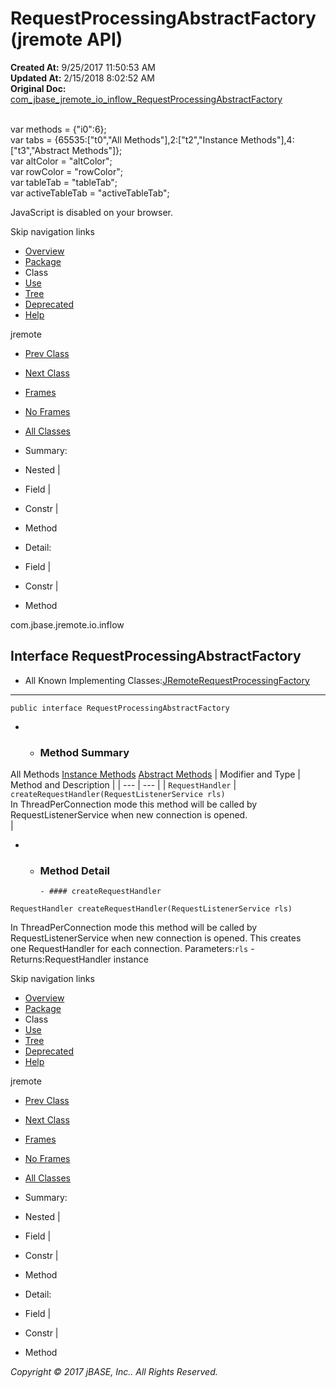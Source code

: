 # RequestProcessingAbstractFactory (jremote   API)

**Created At:** 9/25/2017 11:50:53 AM  
**Updated At:** 2/15/2018 8:02:52 AM  
**Original Doc:** [com_jbase_jremote_io_inflow_RequestProcessingAbstractFactory](https://docs.jbase.com/39256-inflow/com_jbase_jremote_io_inflow_RequestProcessingAbstractFactory)  

<!--<br>    try {<br>        if (location.href.indexOf('is-external=true') == -1) {<br>            parent.document.title="RequestProcessingAbstractFactory (jremote   API)";<br>        }<br>    }<br>    catch(err) {<br>    }<br>//--><br>var methods = {"i0":6};<br>var tabs = {65535:["t0","All Methods"],2:["t2","Instance Methods"],4:["t3","Abstract Methods"]};<br>var altColor = "altColor";<br>var rowColor = "rowColor";<br>var tableTab = "tableTab";<br>var activeTableTab = "activeTableTab";
JavaScript is disabled on your browser.

Skip navigation links

- [Overview](../../../../../overview-summary.html)
- [Package](./../com.jbase.jremote.io.inflow-%28jremote---api%29)
- Class
- [Use](./../class-use/uses-of-interface-com.jbase.jremote.io.inflow.requestprocessingabstractfactory-%28jremote---api%29)
- [Tree](./../com.jbase.jremote.io.inflow-class-hierarchy-%28jremote---api%29)
- [Deprecated](../../../../../deprecated-list.html)
- [Help](../../../../../help-doc.html)


jremote <br>

- [Prev Class](./../requestlistenerthread-%28jremote---api%29 "class in com.jbase.jremote.io.inflow")
- [Next Class](./../statisticscounter-%28jremote---api%29 "interface in com.jbase.jremote.io.inflow")


- [Frames](./.)
- [No Frames](./.)


- [All Classes](../../../../../allclasses-noframe.html)


<!--<br>  allClassesLink = document.getElementById("allclasses\_navbar\_top");<br>  if(window==top) {<br>    allClassesLink.style.display = "block";<br>  }<br>  else {<br>    allClassesLink.style.display = "none";<br>  }<br>  //-->

- Summary:
- Nested |
- Field |
- Constr |
- Method


- Detail:
- Field |
- Constr |
- Method

com.jbase.jremote.io.inflow

## Interface RequestProcessingAbstractFactory

- All Known Implementing Classes:[JRemoteRequestProcessingFactory](./../../../jca/jremoterequestprocessingfactory-%28jremote---api%29 "class in com.jbase.jremote.jca")
* * *


```
public interface RequestProcessingAbstractFactory
```

- - ### Method Summary


All Methods [Instance Methods](javascript:show%282%29;) [Abstract Methods](javascript:show%284%29;) | Modifier and Type | Method and Description |
| --- | --- |
| `RequestHandler` | `createRequestHandler(RequestListenerService rls)`<br>In ThreadPerConnection mode this method will be called by<br> RequestListenerService when new connection is opened.<br> |

- - ### Method Detail

        - #### createRequestHandler

```
RequestHandler createRequestHandler(RequestListenerService rls)
```

In ThreadPerConnection mode this method will be called by<br> RequestListenerService when new connection is opened.  This creates<br> one RequestHandler for each connection.
Parameters:`rls` - Returns:RequestHandler instance

Skip navigation links

- [Overview](../../../../../overview-summary.html)
- [Package](./../com.jbase.jremote.io.inflow-%28jremote---api%29)
- Class
- [Use](./../class-use/uses-of-interface-com.jbase.jremote.io.inflow.requestprocessingabstractfactory-%28jremote---api%29)
- [Tree](./../com.jbase.jremote.io.inflow-class-hierarchy-%28jremote---api%29)
- [Deprecated](../../../../../deprecated-list.html)
- [Help](../../../../../help-doc.html)


jremote <br>

- [Prev Class](./../requestlistenerthread-%28jremote---api%29 "class in com.jbase.jremote.io.inflow")
- [Next Class](./../statisticscounter-%28jremote---api%29 "interface in com.jbase.jremote.io.inflow")


- [Frames](./.)
- [No Frames](./.)


- [All Classes](../../../../../allclasses-noframe.html)


<!--<br>  allClassesLink = document.getElementById("allclasses\_navbar\_bottom");<br>  if(window==top) {<br>    allClassesLink.style.display = "block";<br>  }<br>  else {<br>    allClassesLink.style.display = "none";<br>  }<br>  //-->

- Summary:
- Nested |
- Field |
- Constr |
- Method


- Detail:
- Field |
- Constr |
- Method

*Copyright © 2017 jBASE, Inc.. All Rights Reserved.*
